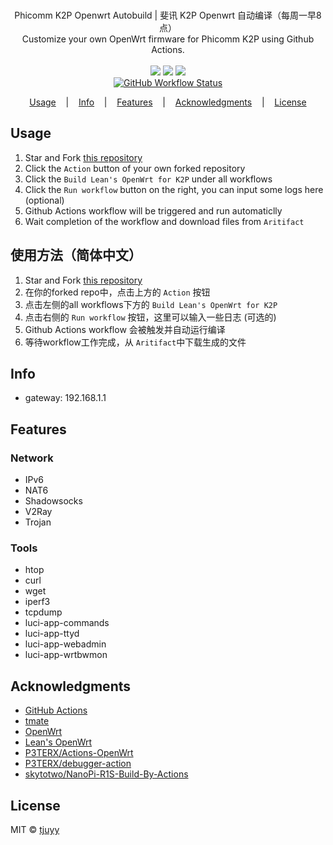 <p align=center>
  <br>
  <span>Phicomm K2P Openwrt Autobuild | 斐讯 K2P Openwrt 自动编译（每周一早8点）</span>
  <br>
  <span>Customize your own OpenWrt firmware for Phicomm K2P using Github Actions.</span>
  <br>
  <br>
  <a target="_blank" href="LICENSE" title="License: MIT"><img src="https://img.shields.io/github/license/mashape/apistatus.svg?style=flat-square&label=LICENSE"></a>
  <a target="_blank" href="https://github.com/tjuyy/Phicomm-K2P-Openwrt-Autobuild/stargazers" title="Stars"><img src="https://img.shields.io/github/stars/tjuyy/Phicomm-K2P-Openwrt-Autobuild.svg?style=flat-square&label=Stars"></a>
  <a target="_blank" href="https://github.com/tjuyy/Phicomm-K2P-Openwrt-Autobuild/fork" title="Forks"><img src="https://img.shields.io/github/forks/tjuyy/Phicomm-K2P-Openwrt-Autobuild.svg?style=flat-square&label=Forks"></a>
  <br>
  <a target="_blank" href="https://github.com/tjuyy/Phicomm-K2P-Openwrt-Autobuild/actions" title="GitHub Actions Workflow Status"><img alt="GitHub Workflow Status" src="https://img.shields.io/github/workflow/status/tjuyy/Phicomm-K2P-Openwrt-Autobuild/Build%20OpenWrt%20for%20K2P?style=for-the-badge"></a>
</p>

<p align="center">
  <a href="#usage">Usage</a>
  &nbsp;&nbsp;&nbsp;|&nbsp;&nbsp;&nbsp;
  <a href="#info">Info</a>
  &nbsp;&nbsp;&nbsp;|&nbsp;&nbsp;&nbsp;
  <a href="#features">Features</a>
  &nbsp;&nbsp;&nbsp;|&nbsp;&nbsp;&nbsp;
  <a href="#acknowledgments">Acknowledgments</a>
  &nbsp;&nbsp;&nbsp;|&nbsp;&nbsp;&nbsp;
  <a href="#license">License</a>
</p>


## Usage

1. Star and Fork [this repository](https://github.com/tjuyy/Phicomm-K2P-Openwrt-Autobuild)
2. Click the `Action` button of your own forked repository
3. Click the `Build Lean's OpenWrt for K2P` under all workflows
4. Click the `Run workflow` button on the right, you can input some logs here (optional)
5. Github Actions workflow will be triggered and run automaticlly
6. Wait completion of the workflow and download files from `Aritifact`

## 使用方法（简体中文）

1. Star and Fork [this repository](https://github.com/tjuyy/Phicomm-K2P-Openwrt-Autobuild)
2. 在你的forked repo中，点击上方的 `Action` 按钮 
3. 点击左侧的all workflows下方的 `Build Lean's OpenWrt for K2P`
4. 点击右侧的 `Run workflow` 按钮，这里可以输入一些日志 (可选的)
5. Github Actions workflow 会被触发并自动运行编译
6. 等待workflow工作完成，从 `Aritifact`中下载生成的文件

## Info

- gateway: 192.168.1.1

## Features

### Network
- IPv6
- NAT6
- Shadowsocks
- V2Ray
- Trojan

### Tools
- htop
- curl
- wget
- iperf3
- tcpdump
- luci-app-commands
- luci-app-ttyd
- luci-app-webadmin
- luci-app-wrtbwmon

## Acknowledgments

- [GitHub Actions](https://github.com/features/actions)
- [tmate](https://github.com/tmate-io/tmate)
- [OpenWrt](https://github.com/openwrt/openwrt)
- [Lean's OpenWrt](https://github.com/coolsnowwolf/lede)
- [P3TERX/Actions-OpenWrt](https://github.com/P3TERX/Actions-OpenWrt)
- [P3TERX/debugger-action](https://github.com/P3TERX/debugger-action)
- [skytotwo/NanoPi-R1S-Build-By-Actions](https://github.com/skytotwo/NanoPi-R1S-Build-By-Actions)

## License

MIT © [tjuyy](https://github.com/tjuyy)

